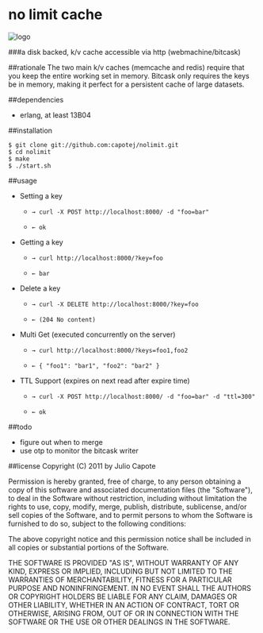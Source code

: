 # no limit cache

![logo](http://upload.wikimedia.org/wikipedia/en/2/23/Nolimit.jpg)

###a disk backed, k/v cache accessible via http (webmachine/bitcask)

##rationale
The two main k/v caches (memcache and redis) require that you keep the
entire working set in memory. Bitcask only requires the keys be in
memory, making it perfect for a persistent cache of large datasets.


##dependencies
* erlang, at least 13B04

##installation
```
$ git clone git://github.com:capotej/nolimit.git
$ cd nolimit
$ make
$ ./start.sh
```

##usage

* Setting a key
     - ```→ curl -X POST http://localhost:8000/ -d "foo=bar"```

     - ```← ok```

* Getting a key
     - ```→ curl http://localhost:8000/?key=foo```

     - ```← bar```

* Delete a key
     - ```→ curl -X DELETE http://localhost:8000/?key=foo```

     - ```← (204 No content)```


* Multi Get (executed concurrently on the server)
     - ```→ curl http://localhost:8000/?keys=foo1,foo2```

     - ```← { "foo1": "bar1", "foo2": "bar2" }```

* TTL Support (expires on next read after expire time)
     - ```→ curl -X POST http://localhost:8000/ -d "foo=bar" -d "ttl=300"```

     - ```← ok```


##todo

* figure out when to merge
* use otp to monitor the bitcask writer

##license
Copyright (C) 2011 by Julio Capote

Permission is hereby granted, free of charge, to any person obtaining a copy
of this software and associated documentation files (the "Software"), to deal
in the Software without restriction, including without limitation the rights
to use, copy, modify, merge, publish, distribute, sublicense, and/or sell
copies of the Software, and to permit persons to whom the Software is
furnished to do so, subject to the following conditions:

The above copyright notice and this permission notice shall be included in
all copies or substantial portions of the Software.

THE SOFTWARE IS PROVIDED "AS IS", WITHOUT WARRANTY OF ANY KIND, EXPRESS OR
IMPLIED, INCLUDING BUT NOT LIMITED TO THE WARRANTIES OF MERCHANTABILITY,
FITNESS FOR A PARTICULAR PURPOSE AND NONINFRINGEMENT. IN NO EVENT SHALL THE
AUTHORS OR COPYRIGHT HOLDERS BE LIABLE FOR ANY CLAIM, DAMAGES OR OTHER
LIABILITY, WHETHER IN AN ACTION OF CONTRACT, TORT OR OTHERWISE, ARISING FROM,
OUT OF OR IN CONNECTION WITH THE SOFTWARE OR THE USE OR OTHER DEALINGS IN
THE SOFTWARE.

